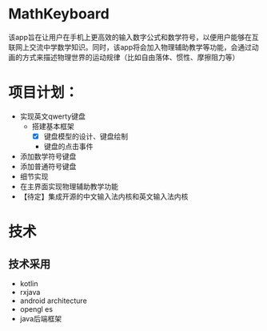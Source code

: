 # MathKeyboard
该app旨在让用户在手机上更高效的输入数字公式和数学符号，以便用户能够在互联网上交流中学数学知识。同时，该app将会加入物理辅助教学等功能，会通过动画的方式来描述物理世界的运动规律（比如自由落体、惯性、摩擦阻力等）

# 项目计划：
- 实现英文qwerty键盘
  - 搭建基本框架
    - [x] 键盘模型的设计、键盘绘制
    - 键盘的点击事件
- 添加数学符号键盘
- 添加普通符号键盘
- 细节实现
- 在主界面实现物理辅助教学功能
- 【待定】集成开源的中文输入法内核和英文输入法内核


# 技术
## 技术采用
* kotlin
* rxjava
* android architecture
* opengl es
* java后端框架

